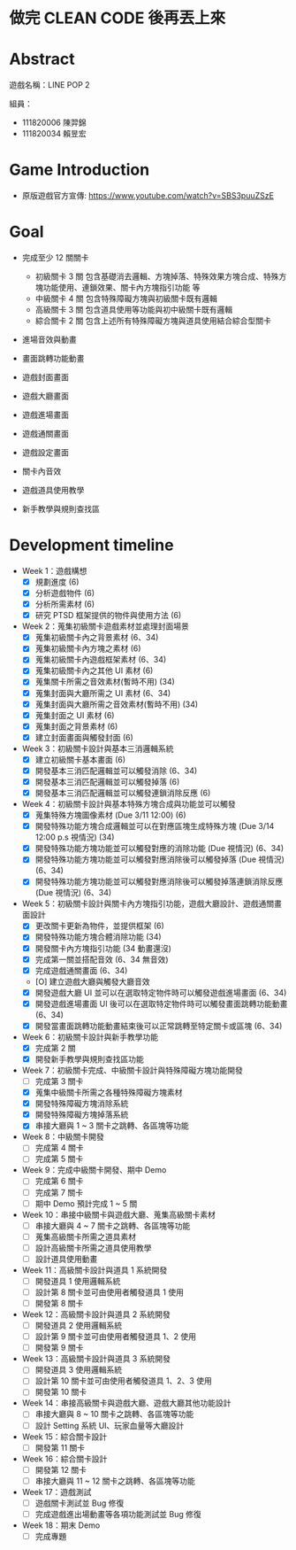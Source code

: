 # **做完 CLEAN CODE 後再丟上來**
# Abstract 

遊戲名稱：LINE POP 2 

組員：

- 111820006 陳羿錦 
- 111820034 賴昱宏

# Game Introduction

- 原版遊戲官方宣傳: https://www.youtube.com/watch?v=SBS3puuZSzE

# Goal

- 完成至少 12 關關卡
  - 初級關卡 3 關 包含基礎消去邏輯、方塊掉落、特殊效果方塊合成、特殊方塊功能使用、連鎖效果、關卡內方塊指引功能
  等
  - 中級關卡 4 關 包含特殊障礙方塊與初級關卡既有邏輯
  - 高級關卡 3 關 包含道具使用等功能與初中級關卡既有邏輯
  - 綜合關卡 2 關 包含上述所有特殊障礙方塊與道具使用結合綜合型關卡

- 進場音效與動畫
- 畫面跳轉功能動畫
- 遊戲封面畫面
- 遊戲大廳畫面
- 遊戲進場畫面
- 遊戲通關畫面
- 遊戲設定畫面
- 關卡內音效
- 遊戲道具使用教學
- 新手教學與規則查找區

# Development timeline

- Week 1：遊戲構想
  - [x] 規劃進度 (6)
  - [x] 分析遊戲物件 (6)
  - [x] 分析所需素材 (6)
  - [x] 研究 PTSD 框架提供的物件與使用方法 (6)
- Week 2：蒐集初級關卡遊戲素材並處理封面場景
  - [x] 蒐集初級關卡內之背景素材 (6、34)
  - [x] 蒐集初級關卡內方塊之素材 (6)
  - [x] 蒐集初級關卡內遊戲框架素材 (6、34)
  - [x] 蒐集初級關卡內之其他 UI 素材 (6)
  - [x] 蒐集關卡所需之音效素材(暫時不用) (34)
  - [x] 蒐集封面與大廳所需之 UI 素材 (6、34)
  - [x] 蒐集封面與大廳所需之音效素材(暫時不用) (34)
  - [x] 蒐集封面之 UI 素材 (6)
  - [x] 蒐集封面之背景素材 (6)
  - [x] 建立封面畫面與觸發封面 (6)
- Week 3：初級關卡設計與基本三消邏輯系統
  - [x] 建立初級關卡基本畫面 (6)
  - [x] 開發基本三消匹配邏輯並可以觸發消除 (6、34)
  - [x] 開發基本三消匹配邏輯並可以觸發掉落 (6)
  - [x] 開發基本三消匹配邏輯並可以觸發連鎖消除反應 (6)
- Week 4：初級關卡設計與基本特殊方塊合成與功能並可以觸發
  - [x] 蒐集特殊方塊圖像素材 (Due 3/11 12:00) (6)
  - [x] 開發特殊功能方塊合成邏輯並可以在對應區塊生成特殊方塊 (Due 3/14 12:00 p.s 視情況) (34)
  - [x] 開發特殊功能方塊功能並可以觸發對應的消除功能 (Due 視情況) (6、34)
  - [x] 開發特殊功能方塊功能並可以觸發對應消除後可以觸發掉落 (Due 視情況) (6、34)
  - [x] 開發特殊功能方塊功能並可以觸發對應消除後可以觸發掉落連鎖消除反應 (Due 視情況) (6、34)
- Week 5：初級關卡設計與關卡內方塊指引功能，遊戲大廳設計、遊戲通關畫面設計
  - [x] 更改關卡更新為物件，並提供框架 (6)
  - [x] 開發特殊功能方塊合體消除功能 (34)
  - [x] 開發關卡內方塊指引功能 (34 動畫還沒)
  - [x] 完成第一關並搭配音效 (6、34 無音效)
  - [x] 完成遊戲通關畫面 (6、34)
  - [O] 建立遊戲大廳與觸發大廳音效
  - [x] 開發遊戲大廳 UI 並可以在選取特定物件時可以觸發遊戲進場畫面 (6、34)
  - [x] 開發遊戲進場畫面 UI 後可以在選取特定物件時可以觸發畫面跳轉功能動畫 (6、34)
  - [x] 開發當畫面跳轉功能動畫結束後可以正常跳轉至特定關卡或區塊 (6、34)
- Week 6：初級關卡設計與新手教學功能
  - [x] 完成第 2 關
  - [x] 開發新手教學與規則查找區功能
- Week 7：初級關卡完成、中級關卡設計與特殊障礙方塊功能開發
  - [ ] 完成第 3 關卡
  - [x] 蒐集中級關卡所需之各種特殊障礙方塊素材
  - [x] 開發特殊障礙方塊消除系統
  - [x] 開發特殊障礙方塊掉落系統
  - [x] 串接大廳與 1 ~ 3 關卡之跳轉、各區塊等功能
- Week 8：中級關卡開發
  - [ ] 完成第 4 關卡
  - [ ] 完成第 5 關卡
- Week 9：完成中級關卡開發、期中 Demo 
  - [ ] 完成第 6 關卡
  - [ ] 完成第 7 關卡
  - [ ] 期中 Demo 預計完成 1 ~ 5 關
- Week 10：串接中級關卡與遊戲大廳、蒐集高級關卡素材
  - [ ] 串接大廳與 4 ~ 7 關卡之跳轉、各區塊等功能
  - [ ] 蒐集高級關卡所需之道具素材
  - [ ] 設計高級關卡所需之道具使用教學
  - [ ] 設計道具使用動畫
- Week 11：高級關卡設計與道具 1 系統開發
  - [ ] 開發道具 1 使用邏輯系統
  - [ ] 設計第 8 關卡並可由使用者觸發道具 1 使用
  - [ ] 開發第 8 關卡
- Week 12：高級關卡設計與道具 2 系統開發
  - [ ] 開發道具 2 使用邏輯系統
  - [ ] 設計第 9 關卡並可由使用者觸發道具 1、2 使用
  - [ ] 開發第 9 關卡 
- Week 13：高級關卡設計與道具 3 系統開發
  - [ ] 開發道具 3 使用邏輯系統
  - [ ] 設計第 10 關卡並可由使用者觸發道具 1、2、3 使用
  - [ ] 開發第 10 關卡 
- Week 14：串接高級關卡與遊戲大廳、遊戲大廳其他功能設計
  - [ ] 串接大廳與 8 ~ 10 關卡之跳轉、各區塊等功能
  - [ ] 設計 Setting 系統 UI、玩家血量等大廳設計
- Week 15：綜合關卡設計
  - [ ] 開發第 11 關卡
- Week 16：綜合關卡設計
  - [ ] 開發第 12 關卡
  - [ ] 串接大廳與 11 ~ 12 關卡之跳轉、各區塊等功能
- Week 17：遊戲測試
  - [ ] 遊戲關卡測試並 Bug 修復
  - [ ] 完成遊戲進出場動畫等各項功能測試並 Bug 修復
- Week 18：期末 Demo
  - [ ] 完成專題
